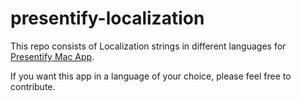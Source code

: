 # presentify-localization
This repo consists of Localization strings in different languages for [Presentify Mac App](http://presentify.compzets.com/). 

If you want this app in a language of your choice, please feel free to contribute.
